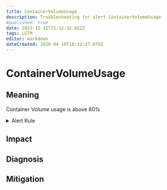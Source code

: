 ```yaml
---
title: ContainerVolumeUsage
description: Troubleshooting for alert ContainerVolumeUsage
#published: true
date: 2023-12-12T21:12:32.022Z
tags: LGTM
editor: markdown
dateCreated: 2020-04-10T18:32:27.079Z
---
```


# ContainerVolumeUsage

## Meaning
[//]: # "Short paragraph that explains what the alert means"
Container Volume usage is above 80%

<details>
  <summary>Alert Rule</summary>

  ```yaml
alert: ContainerVolumeUsage
expr: (1 - (sum(container_fs_inodes_free{name!=""}) BY (instance) / sum(container_fs_inodes_total) BY (instance))) * 100 > 80
for: 2m
labels:
    severity: warning
annotations:
    summary: Container Volume usage (instance {{ $labels.instance }})
    description: |-
        Container Volume usage is above 80%
          VALUE = {{ $value }}
          LABELS = {{ $labels }}
    runbook: https://github.com/srerun/prometheus-alerts/content/runbooks/ContainerVolumeUsage

  ```
</details>


## Impact
[//]: # "What could / will happen if the alert is not addressed"



## Diagnosis
[//]: # "Steps to take to identify the cause of the problem"



## Mitigation
[//]: # "The steps necessary to resolve the alert"
